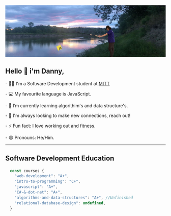 <img src="https://github.com/Daniel-Sheptycki/Daniel-Sheptycki/blob/main/Background.jpg" alt="sunset above river with daniel holding a fishing rod reeling in the JS logo"/>
<h2><b>Hello 👋 i'm Danny,</b></h2>
<p>- 🧑‍🎓 I'm a Software Development student at <a href="https://mitt.ca" target="_blank">MITT</a></p>
<p>- 💻 My favourite language is JavaScript.</p>
<p>- 🌱 I’m currently learning algorithim's and data structure's.</p>
<p>- 🤝 I'm always looking to make new connections, reach out!</p>
<p>- ⚡ Fun fact: I love working out and fitness.</p>
<p>- 😄 Pronouns: He/Him.</p>
<hr />
<h2>Software Development Education</h2>

```javascript
  const courses {
    "web-development": "A+",
    "intro-to-programming": "C+",
    "javascript": "A+",
    "C#-&-dot-net": "A+",
    "algorithms-and-data-structures": "A+", //Unfinished
    "relational-database-design": undefined,
  }
```



